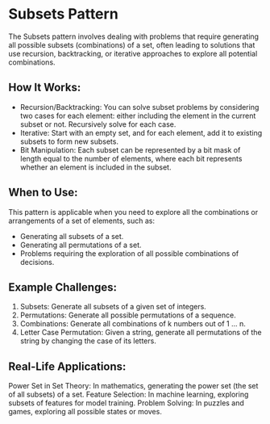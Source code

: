 # Subsets Pattern
The Subsets pattern involves dealing with problems that require generating all possible subsets (combinations) of a set, often leading to solutions that use recursion, backtracking, or iterative approaches to explore all potential combinations.

## How It Works:
* Recursion/Backtracking: You can solve subset problems by considering two cases for each element: either including the element in the current subset or not. Recursively solve for each case.
* Iterative: Start with an empty set, and for each element, add it to existing subsets to form new subsets.
* Bit Manipulation: Each subset can be represented by a bit mask of length equal to the number of elements, where each bit represents whether an element is included in the subset.

## When to Use:
This pattern is applicable when you need to explore all the combinations or arrangements of a set of elements, such as:

* Generating all subsets of a set.
* Generating all permutations of a set.
* Problems requiring the exploration of all possible combinations of decisions.

## Example Challenges:
1. Subsets: Generate all subsets of a given set of integers.
2. Permutations: Generate all possible permutations of a sequence.
3. Combinations: Generate all combinations of k numbers out of 1 ... n.
4. Letter Case Permutation: Given a string, generate all permutations of the string by changing the case of its letters.

## Real-Life Applications:
Power Set in Set Theory: In mathematics, generating the power set (the set of all subsets) of a set.
Feature Selection: In machine learning, exploring subsets of features for model training.
Problem Solving: In puzzles and games, exploring all possible states or moves.